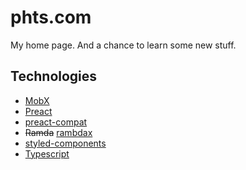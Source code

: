 # phts.com

My home page. And a chance to learn some new stuff.

## Technologies

* [MobX](https://mobx.js.org/)
* [Preact](https://preactjs.com/)
* [preact-compat](https://github.com/developit/preact-compat)
* ~~Ramda~~ [rambdax](https://selfrefactor.github.io/rambdax/#/)
* [styled-components](https://www.styled-components.com/)
* [Typescript](https://www.typescriptlang.org/)
